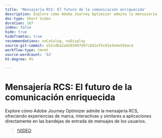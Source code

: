 ```yaml
---
title: 'Mensajería RCS: El futuro de la comunicación enriquecida'
description: Explore cómo Adobe Journey Optimizer admite la mensajería RCS, ofreciendo experiencias de marca, interactivas y similares a aplicaciones directamente en las bandejas de entrada de mensajes de los usuarios.
doc-type: Short Video
duration: 187
index: false
hide: true
hidefromtoc: true
recommendations: noCatalog, noDisplay
source-git-commit: e52cdba2a9203497d97cbd1e75c81e3e4e556ac4
workflow-type: tm+mt
source-wordcount: '52'
ht-degree: 0%

---
```



# Mensajería RCS: El futuro de la comunicación enriquecida

Explore cómo Adobe Journey Optimizer admite la mensajería RCS, ofreciendo experiencias de marca, interactivas y similares a aplicaciones directamente en las bandejas de entrada de mensajes de los usuarios.

<!-- 72_S520_3442520_186_rcs-messaging-the-future-of-rich-communication -->
>[!VIDEO](https://video.tv.adobe.com/v/3460367/?learn=on&enablevpops=true&captions=spa)
